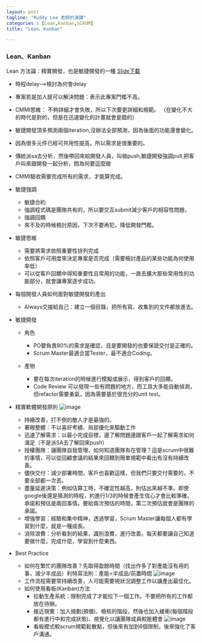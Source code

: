 ```yaml
---
layout: post
tagline: "Ruddy Lee 老師的演講"
categories : [Lean,Kanban,SCRUM]
title: "Lean、Kanban"

---
```


### Lean、Kanban
Lean 方法論：精實開發，也是敏捷開發的一種
[Slide下載](http://www.slideshare.net/ruddylee/ss-46475440?related=1)

- 時程delay-->檢討為何會delay

- 專案若是加人就可以解決問題：表示此專案門檻不高。

- CMMI思維：
	不夠詳細才會失敗，所以下次要更詳細和規範。
	（在變化不大的時代是對的，但是在迅速變化的計畫就會是錯的）
	
- 敏捷開發頂多預測兩個iteration,沒辦法全部預測，因為後面的功能還會變化。

- 因為很多元件已經可共用性提高，所以需求是很重要的。

- 傳統派sa去分析，然後帶回來給開發人員，叫做push,敏捷開發強調pull,把客戶叫來跟開發一起分析，問為何要這麼做

- CMMI驗收需要完成所有的需求，才能算完成。
- 敏捷強調
     - 敏捷合約  
     - 強調程式碼是團隊共有的，所以要交互submit減少客戶的相容性問題，
     - 強調回饋
     - 來不及的時候檢討原因，下次不要再犯，降低開發門檻。
		
- 敏捷思維
     - 需要將需求依照重要性排列完成
     - 依照客戶可用度來決定專案是否完成（需要檢討產品的某些功能為何使用率低）
     - 可以從客戶回饋中得知重要性且常用的功能，一直去擴大那些常用性的功能部分，就會讓專案逐步成功。
     
- 每個開發人員如何面對敏捷開發的產出
     - Always交接給自己：建立一個目錄，把所有寫、收集到的文件都放進去。
     
- 敏捷開發
  - 角色
     - PO要負責80%的需求是確認，且是要開發的也要保證交付是正確的。
     - Scrum Master最適合當Tester，最不適合Coding。
     
  - 產物
     - 要在每次iteration的時候進行模擬或展示，得到客戶的回饋。
     - Code Review 可以發現一些有問題的地方，而工具大多能自動偵測，但refactor需要勇氣，因為需要基於很充分的unit test。  
     
     
- 精實軟體開發原則
![image](https://farm8.staticflickr.com/7738/16766950643_18db43a7be_o.png)
  - 持續改善，打不倒的敵人才是最強的。
  - 著眼整體：不以喜好考績、局部優化來驅動工作
  - 迅速了解需求：以最小完成目標，邊了解問題邊跟客戶一起了解需求如何滿足（不是派SA去了解回來push）
  - 授權團隊：讓團隊自我管理，如何知道團隊有在管理？這是scrum中很難的事情，可以從回顧會議的結果來回饋到簡單規範中看出有沒有持續改善。
  - 儘快交付：減少部署時間，客戶也喜歡這樣，但我們只要交付需要的，不要全部都一次丟。
  - 盡量延遲決策：例如估算工時，不確定性越高，則估出來越不準。即使google後還是猜測的時程，約進行1/3的時候會產生信心才會比較準確。承諾和預估是兩回事情。要給兩次預估的時間，第二次預估就會是團隊的承諾。
  - 增強學習：經驗和集中精神，透過學習，Scrum Master讓每個人都有學習到什麼，就是一種成長。
  - 消除浪費：分析看到的結果，識別浪費，進行改善。每天都要讓自己知道要做什麼，完成什麼，學習到什麼東西。
  
  
- Best Practice
  - 如何在繁忙的團隊改善？先取得盈餘時間（找出作多了對產能沒有用的事，減少半成品）利特耳法則：產能=半成品/前置時間
  ![image](https://farm9.staticflickr.com/8895/17199630660_692e8394da_o.png)
  - 工作流程需要常持續改善，人可能需要視狀況調整工作以讓產出最佳化。
  - 如何使用看板(Kanban)方法
     - 拉動生產系統：限制完成了才能拉下一個工作。不要把所有的工作都放在待辦。
     - 接近現實：加入規劃(預備)、檢核的階段，然後也加入緩衝(每個階段都有進行中和完成狀態)、視覺化以讓團隊成員較能體會 
     ![image](https://farm9.staticflickr.com/8810/16764644554_a4e1b6a64d_o.jpg)
     - 看板模式較scrum規範鬆散點，但後來有加到6個限制，後來強化了客戶溝通。
     
     